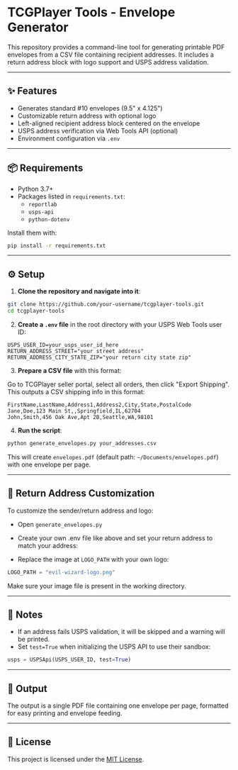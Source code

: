 # TCGPlayer Tools - Envelope Generator

This repository provides a command-line tool for generating printable PDF envelopes from a CSV file containing recipient addresses. It includes a return address block with logo support and USPS address validation.

---

## ✨ Features

- Generates standard #10 envelopes (9.5" x 4.125")
- Customizable return address with optional logo
- Left-aligned recipient address block centered on the envelope
- USPS address verification via Web Tools API (optional)
- Environment configuration via `.env`

---

## 📦 Requirements

- Python 3.7+
- Packages listed in `requirements.txt`:
  - `reportlab`
  - `usps-api`
  - `python-dotenv`

Install them with:

```bash
pip install -r requirements.txt
```

---

## ⚙️ Setup

1. **Clone the repository and navigate into it**:

```bash
git clone https://github.com/your-username/tcgplayer-tools.git
cd tcgplayer-tools
```

2. **Create a `.env` file** in the root directory with your USPS Web Tools user ID:

```
USPS_USER_ID=your_usps_user_id_here
RETURN_ADDRESS_STREET="your street address"
RETURN_ADDRESS_CITY_STATE_ZIP="your return city state zip"
```

3. **Prepare a CSV file** with this format:

Go to TCGPlayer seller portal, select all orders, then click "Export Shipping". This outputs a CSV shipping info in
this format:

```csv
FirstName,LastName,Address1,Address2,City,State,PostalCode
Jane,Doe,123 Main St,,Springfield,IL,62704
John,Smith,456 Oak Ave,Apt 2B,Seattle,WA,98101
```

4. **Run the script**:

```bash
python generate_envelopes.py your_addresses.csv
```

This will create `envelopes.pdf` (default path: `~/Documents/envelopes.pdf`) with one envelope per page.

---

## 🧙‍ Return Address Customization

To customize the sender/return address and logo:

- Open `generate_envelopes.py`
- Create your own .env file like above and set your return address to match your address:

- Replace the image at `LOGO_PATH` with your own logo:

```python
LOGO_PATH = "evil-wizard-logo.png"
```

Make sure your image file is present in the working directory.

---

## 📝 Notes

- If an address fails USPS validation, it will be skipped and a warning will be printed.
- Set `test=True` when initializing the USPS API to use their sandbox:

```python
usps = USPSApi(USPS_USER_ID, test=True)
```

---

## 📂 Output

The output is a single PDF file containing one envelope per page, formatted for easy printing and envelope feeding.

---

## 🪪 License

This project is licensed under the [MIT License](LICENSE).